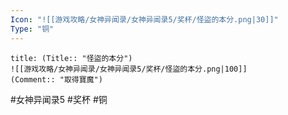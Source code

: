 ```yaml
---
Icon: "![[游戏攻略/女神异闻录/女神异闻录5/奖杯/怪盜的本分.png|30]]"
Type: "铜"
---
```

```ad-common-bronze-trophy
title: (Title:: "怪盜的本分")
![[游戏攻略/女神异闻录/女神异闻录5/奖杯/怪盜的本分.png|100]]
(Comment:: "取得寶魔")
```

#女神异闻录5 #奖杯 #铜
